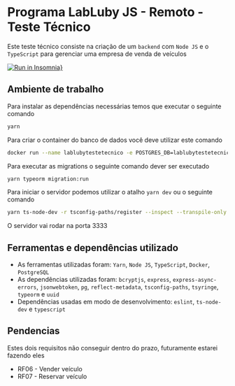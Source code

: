 # Programa LabLuby JS - Remoto - Teste Técnico
Este teste técnico consiste na criação de um `backend` com `Node JS` e o `TypeScript` para gerenciar uma empresa de venda de veículos

[![Run in Insomnia}](https://insomnia.rest/images/run.svg)](https://insomnia.rest/run/?label=LabLuby%20Teste%20T%C3%A9cnico&uri=https%3A%2F%2Fraw.githubusercontent.com%2Fdeibsoncogo%2FLabLubyTesteTecnico-%2Fmaster%2Fsrc%2Fassets%2FInsomniaLabLubyTesteTecnico%3Ftoken%3DAO7NLS5PJ4IBBYGJO6Y4Z5DBWQGP2)

## Ambiente de trabalho
Para instalar as dependências necessárias temos que executar o seguinte comando
```bash
yarn
```

Para criar o container do banco de dados você deve utilizar este comando
```bash
docker run --name lablubytestetecnico -e POSTGRES_DB=lablubytestetecnicoDB -e POSTGRES_USER=lablubytestetecnico -e POSTGRES_PASSWORD=docker -p 5432:5432 -d postgres
```

Para executar as migrations o seguinte comando dever ser executado
```bash
yarn typeorm migration:run
```

Para iniciar o servidor podemos utilizar o atalho `yarn dev` ou o seguinte comando
```bash
yarn ts-node-dev -r tsconfig-paths/register --inspect --transpile-only --respawn --ignore-watch node_modules src/server.ts
```

O servidor vai rodar na porta 3333

## Ferramentas e dependências utilizado
  * As ferramentas utilizadas foram: `Yarn`, `Node JS`, `TypeScript`, `Docker`, `PostgreSQL`
  * As dependências utilizadas foram: `bcryptjs`, `express`, `express-async-errors`, `jsonwebtoken`, `pg`, `reflect-metadata`, `tsconfig-paths`, `tsyringe`, `typeorm` e `uuid`
  * Dependências usadas em modo de desenvolvimento: `eslint`, `ts-node-dev` e `typescript`

## Pendencias
Estes dois requisitos não conseguir dentro do prazo, futuramente estarei fazendo eles
  * RF06 - Vender veículo
  * RF07 - Reservar veículo
